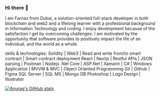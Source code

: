 ### Hi there 👋

I am Farnaz from Dubai, a solution-oriented full-stack developer in both blockchain and web2 and a lifelong learner with a professional background in Information Technology and coding. I enjoy development because of the satisfaction I get by overcoming challenges. I am motivated by the opportunity that software provides to positively impact the life of an individual, and the world as a whole.

skills & technologies: 
Solidity | Web3 | Read and write from/to smart contract | Smart contract deployment
React | Nextjs | Restful APIs | JSON parsing | Postman | Nodejs
.Net Core | ASP.Net | Xamarin | C# | Windows Application | MVVM & MVC | Object Oriented Programming
Git | Github | Figma 
SQL Server | SQL MS | Mongo DB 
Photoshop | Logo Design | Illustrator

[![Anurag's GitHub stats](https://github-readme-stats.vercel.app/api?username=Fabbiya)](https://github.com/anuraghazra/github-readme-stats)
